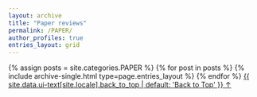 ```yaml
---
layout: archive
title: "Paper reviews"
permalink: /PAPER/
author_profiles: true
entries_layout: grid
---
```


{% assign posts = site.categories.PAPER %}
{% for post in posts %} 
  {% include archive-single.html type=page.entries_layout %} 
{% endfor %}
<a href="#page-title" class="back-to-top">{{ site.data.ui-text[site.locale].back_to_top | default: 'Back to Top' }} &uarr;</a>